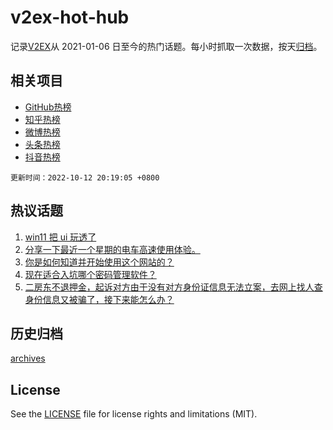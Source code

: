 # v2ex-hot-hub

 记录[V2EX](https://www.v2ex.com/)从 2021-01-06 日至今的热门话题。每小时抓取一次数据，按天[归档](archives)。
 
 ## 相关项目

- [GitHub热榜](https://github.com/lonnyzhang423/github-hot-hub)
- [知乎热榜](https://github.com/lonnyzhang423/zhihu-hot-hub)
- [微博热榜](https://github.com/lonnyzhang423/weibo-hot-hub)
- [头条热榜](https://github.com/lonnyzhang423/toutiao-hot-hub)
- [抖音热榜](https://github.com/lonnyzhang423/douyin-hot-hub)


 `更新时间：2022-10-12 20:19:05 +0800`

## 热议话题

1. [win11 把 ui 玩透了](https://www.v2ex.com/t/886216)
1. [分享一下最近一个星期的电车高速使用体验。](https://www.v2ex.com/t/886284)
1. [你是如何知道并开始使用这个网站的？](https://www.v2ex.com/t/886237)
1. [现在适合入坑哪个密码管理软件？](https://www.v2ex.com/t/886306)
1. [二房东不退押金，起诉对方由于没有对方身份证信息无法立案，去网上找人查身份信息又被骗了，接下来能怎么办？](https://www.v2ex.com/t/886378)

## 历史归档

[archives](archives)

## License

See the [LICENSE](LICENSE) file for license rights and limitations (MIT).
